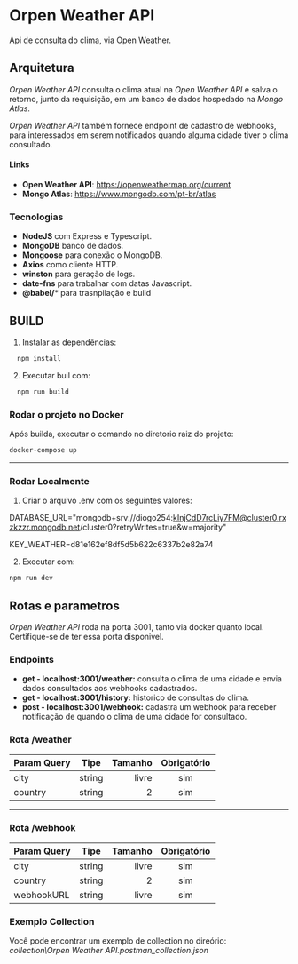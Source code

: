 # Orpen Weather API

Api de consulta do clima, via Open Weather.

## Arquitetura

*Orpen Weather API* consulta o clima atual na *Open Weather API* e salva o retorno, junto da requisição, em um banco de dados hospedado na *Mongo Atlas*.

*Orpen Weather API* também fornece endpoint de cadastro de webhooks, para interessados em serem notificados quando alguma cidade tiver o clima consultado.

#### Links

* **Open Weather API**: <https://openweathermap.org/current>
* **Mongo Atlas**: <https://www.mongodb.com/pt-br/atlas>

### Tecnologias

* **NodeJS** com Express e Typescript.
* **MongoDB** banco de dados.
* **Mongoose** para conexão o MongoDB.
* **Axios** como cliente HTTP.
* **winston** para geração de logs.
* **date-fns** para trabalhar com datas Javascript.
* **@babel/*** para trasnpilação e build

## BUILD
1. Instalar as dependências:

  ```bash
    npm install
  ```

2. Executar buil com:

  ```bash
    npm run build
  ```

### Rodar o projeto no Docker

Após builda, executar o comando no diretorio raiz do projeto:
~~~bash
docker-compose up
~~~
---

### Rodar Localmente
1. Criar o arquivo .env com os seguintes valores:

  DATABASE_URL="mongodb+srv://diogo254:kInjCdD7rcLiy7FM@cluster0.rxzkzzr.mongodb.net/cluster0?retryWrites=true&w=majority"
  
  KEY_WEATHER=d81e162ef8df5d5b622c6337b2e82a74

2. Executar com:
~~~bash
npm run dev
~~~

## Rotas e parametros

*Orpen Weather API* roda na porta 3001, tanto via docker quanto local. Certifique-se de ter essa porta disponivel.

### Endpoints

* **get - localhost:3001/weather:** consulta o clima de uma cidade e envia dados consultados aos webhooks cadastrados.
* **get - localhost:3001/history:** historico de consultas do clima.
* **post - localhost:3001/webhook:** cadastra um webhook para receber notificação de quando o clima de uma cidade for consultado.

### Rota /weather

Param Query   | Tipe | Tamanho | Obrigatório
--------- | :------: | -------: | :------:
city | string | livre | sim
country | string | 2 | sim
---

### Rota /webhook

Param Query | Tipe | Tamanho | Obrigatório
--------- | :------: | -------: | :------:
city | string | livre | sim
country | string | 2 | sim
webhookURL | string | livre | sim

### Exemplo Collection

Você pode encontrar um exemplo de collection no direório: *collection\Orpen Weather API.postman_collection.json*
